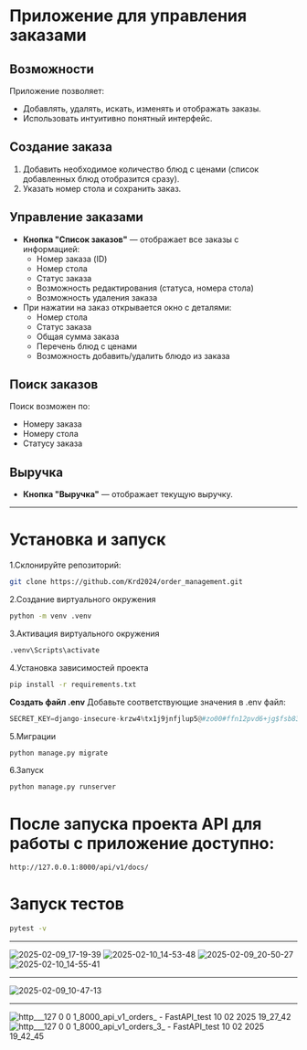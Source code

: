 # Приложение для управления заказами

## Возможности
Приложение позволяет:
- Добавлять, удалять, искать, изменять и отображать заказы.
- Использовать интуитивно понятный интерфейс.

## Создание заказа
1. Добавить необходимое количество блюд с ценами (список добавленных блюд отобразится сразу).
2. Указать номер стола и сохранить заказ.

## Управление заказами
- **Кнопка "Список заказов"** — отображает все заказы с информацией:
  - Номер заказа (ID)
  - Номер стола
  - Статус заказа
  - Возможность редактирования (статуса, номера стола)
  - Возможность удаления заказа
- При нажатии на заказ открывается окно с деталями:
  - Номер стола
  - Статус заказа
  - Общая сумма заказа
  - Перечень блюд с ценами
  - Возможность добавить/удалить блюдо из заказа

## Поиск заказов
Поиск возможен по:
- Номеру заказа
- Номеру стола
- Статусу заказа

## Выручка
- **Кнопка "Выручка"** — отображает текущую выручку.

---
# Установка и запуск

1.Склонируйте репозиторий:
   ```bash
git clone https://github.com/Krd2024/order_management.git
```
2.Создание виртуального окружения
```bash
python -m venv .venv
```
3.Активация виртуального окружения
```bash
.venv\Scripts\activate
```
4.Установка зависимостей проекта
```bash
pip install -r requirements.txt
```

**Создать файл .env**
Добавьте соответствующие значения в .env файл:
```python
SECRET_KEY=django-insecure-krzw4%tx1j9jnfjlup5@#zo00#ffn12pvd6+jg$fsb831o%5a0
```
5.Миграции
```bash
python manage.py migrate
```
6.Запуск
```bash
python manage.py runserver
```
# После запуска проекта API для работы с приложение доступно:
```bash
http://127.0.0.1:8000/api/v1/docs/
```
# Запуск тестов
```bash
pytest -v
```
---

![2025-02-09_17-19-39](https://github.com/user-attachments/assets/c211f0dc-7765-420d-9e28-f092cfe2486b)
![2025-02-10_14-53-48](https://github.com/user-attachments/assets/e6941d24-27d5-41cb-94c6-6aeb34b8cfb8)
![2025-02-09_20-50-27](https://github.com/user-attachments/assets/0f78e4db-353f-460d-b95a-fb9cea0bec8d)
![2025-02-10_14-55-41](https://github.com/user-attachments/assets/82501b80-8e32-4ecf-93e8-34ec5d3d3c5d)

---
![2025-02-09_10-47-13](https://github.com/user-attachments/assets/f28033ca-f920-480e-b65b-ca7d24cae1c8)

---
![http___127 0 0 1_8000_api_v1_orders_ - FastAPI_test 10 02 2025 19_27_42](https://github.com/user-attachments/assets/f33eb80c-786b-41b3-8a22-39fb45f30cea)
![http___127 0 0 1_8000_api_v1_orders_3_ - FastAPI_test 10 02 2025 19_42_45](https://github.com/user-attachments/assets/0d94025f-1ee6-4435-9186-8c3c7a5e44b4)
